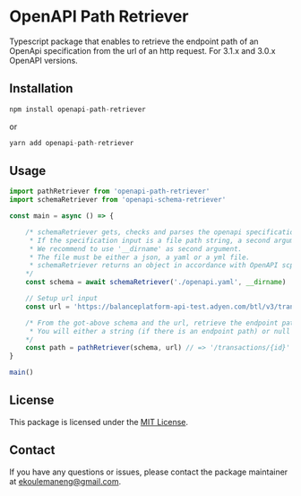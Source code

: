 # OpenAPI Path Retriever
Typescript package that enables to retrieve the endpoint path of an OpenApi specification from the url of an http request. For 3.1.x and 3.0.x OpenAPI versions.

## Installation
```typescript
npm install openapi-path-retriever 
```
or
```typescript
yarn add openapi-path-retriever
```

## Usage
```typescript
import pathRetriever from 'openapi-path-retriever'
import schemaRetriever from 'openapi-schema-retriever'

const main = async () => {

    /* schemaRetriever gets, checks and parses the openapi specification that can be an object or an file path string.
     * If the specification input is a file path string, a second argument standing for the current working directory is mandatory.
     * We recommend to use '__dirname' as second argument.
     * The file must be either a json, a yaml or a yml file. 
     * schemaRetriever returns an object in accordance with OpenAPI scpecification.
    */
    const schema = await schemaRetriever('./openapi.yaml', __dirname)

    // Setup url input
    const url = 'https://balanceplatform-api-test.adyen.com/btl/v3/transactions/dhdjduffjjfj'

    /* From the got-above schema and the url, retrieve the endpoint path that matches in the schema. 
     * You will either a string (if there is an endpoint path) or null (if there is no).
    */
    const path = pathRetriever(schema, url) // => '/transactions/{id}' or null for example
}

main()
```

## License
This package is licensed under the [MIT License](https://opensource.org/licenses/mit).

## Contact
If you have any questions or issues, please contact the package maintainer at ekoulemaneng@gmail.com.
